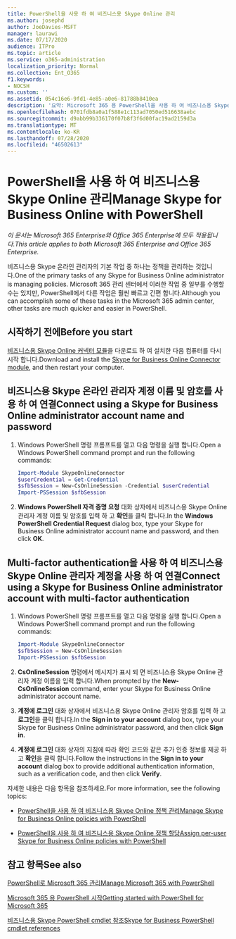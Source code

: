 ```yaml
---
title: PowerShell을 사용 하 여 비즈니스용 Skype Online 관리
ms.author: josephd
author: JoeDavies-MSFT
manager: laurawi
ms.date: 07/17/2020
audience: ITPro
ms.topic: article
ms.service: o365-administration
localization_priority: Normal
ms.collection: Ent_O365
f1.keywords:
- NOCSH
ms.custom: ''
ms.assetid: 054c16e6-9fd1-4e85-a0e6-81788b8410ea
description: '요약: Microsoft 365 용 PowerShell을 사용 하 여 비즈니스용 Skype 온라인 정책, 사용자 단위 정책 및 모임 설정을 관리 합니다.'
ms.openlocfilehash: 0701fdb8a0a1f588e1c113ad7050ed516638aebc
ms.sourcegitcommit: d9abb99b336170f07b8f3f6d00fac19ad2159d3a
ms.translationtype: MT
ms.contentlocale: ko-KR
ms.lasthandoff: 07/28/2020
ms.locfileid: "46502613"
---
```

# <a name="manage-skype-for-business-online-with-powershell"></a><span data-ttu-id="7ffe8-103">PowerShell을 사용 하 여 비즈니스용 Skype Online 관리</span><span class="sxs-lookup"><span data-stu-id="7ffe8-103">Manage Skype for Business Online with PowerShell</span></span>

<span data-ttu-id="7ffe8-104">*이 문서는 Microsoft 365 Enterprise와 Office 365 Enterprise에 모두 적용됩니다.*</span><span class="sxs-lookup"><span data-stu-id="7ffe8-104">*This article applies to both Microsoft 365 Enterprise and Office 365 Enterprise.*</span></span>

<span data-ttu-id="7ffe8-105">비즈니스용 Skype 온라인 관리자의 기본 작업 중 하나는 정책을 관리하는 것입니다.</span><span class="sxs-lookup"><span data-stu-id="7ffe8-105">One of the primary tasks of any Skype for Business Online administrator is managing policies.</span></span> <span data-ttu-id="7ffe8-106">Microsoft 365 관리 센터에서 이러한 작업 중 일부를 수행할 수는 있지만, PowerShell에서 다른 작업은 훨씬 빠르고 간편 합니다.</span><span class="sxs-lookup"><span data-stu-id="7ffe8-106">Although you can accomplish some of these tasks in the Microsoft 365 admin center, other tasks are much quicker and easier in PowerShell.</span></span> 

## <a name="before-you-start"></a><span data-ttu-id="7ffe8-107">시작하기 전에</span><span class="sxs-lookup"><span data-stu-id="7ffe8-107">Before you start</span></span>

<span data-ttu-id="7ffe8-108">[비즈니스용 Skype Online 커넥터 모듈](https://www.microsoft.com/download/details.aspx?id=39366)을 다운로드 하 여 설치한 다음 컴퓨터를 다시 시작 합니다.</span><span class="sxs-lookup"><span data-stu-id="7ffe8-108">Download and install the [Skype for Business Online Connector module](https://www.microsoft.com/download/details.aspx?id=39366), and then restart your computer.</span></span>


## <a name="connect-using-a-skype-for-business-online-administrator-account-name-and-password"></a><span data-ttu-id="7ffe8-109">비즈니스용 Skype 온라인 관리자 계정 이름 및 암호를 사용 하 여 연결</span><span class="sxs-lookup"><span data-stu-id="7ffe8-109">Connect using a Skype for Business Online administrator account name and password</span></span>

1. <span data-ttu-id="7ffe8-110">Windows PowerShell 명령 프롬프트를 열고 다음 명령을 실행 합니다.</span><span class="sxs-lookup"><span data-stu-id="7ffe8-110">Open a Windows PowerShell command prompt and run the following commands:</span></span> 
    
   ```powershell
   Import-Module SkypeOnlineConnector
   $userCredential = Get-Credential
   $sfbSession = New-CsOnlineSession -Credential $userCredential
   Import-PSSession $sfbSession
   ```

2. <span data-ttu-id="7ffe8-111">**Windows PowerShell 자격 증명 요청** 대화 상자에서 비즈니스용 Skype Online 관리자 계정 이름 및 암호를 입력 하 고 **확인**을 클릭 합니다.</span><span class="sxs-lookup"><span data-stu-id="7ffe8-111">In the **Windows PowerShell Credential Request** dialog box, type your Skype for Business Online administrator account name and password, and then click **OK**.</span></span>


## <a name="connect-using-a-skype-for-business-online-administrator-account-with-multi-factor-authentication"></a><span data-ttu-id="7ffe8-112">Multi-factor authentication을 사용 하 여 비즈니스용 Skype Online 관리자 계정을 사용 하 여 연결</span><span class="sxs-lookup"><span data-stu-id="7ffe8-112">Connect using a Skype for Business Online administrator account with multi-factor authentication</span></span>

1. <span data-ttu-id="7ffe8-113">Windows PowerShell 명령 프롬프트를 열고 다음 명령을 실행 합니다.</span><span class="sxs-lookup"><span data-stu-id="7ffe8-113">Open a Windows PowerShell command prompt and run the following commands:</span></span>

   ```powershell
   Import-Module SkypeOnlineConnector
   $sfbSession = New-CsOnlineSession
   Import-PSSession $sfbSession
   ```

2. <span data-ttu-id="7ffe8-114">**CsOnlineSession** 명령에서 메시지가 표시 되 면 비즈니스용 Skype Online 관리자 계정 이름을 입력 합니다.</span><span class="sxs-lookup"><span data-stu-id="7ffe8-114">When prompted by the **New-CsOnlineSession** command, enter your Skype for Business Online administrator account name.</span></span>

3. <span data-ttu-id="7ffe8-115">**계정에 로그인** 대화 상자에서 비즈니스용 Skype Online 관리자 암호를 입력 하 고 **로그인**을 클릭 합니다.</span><span class="sxs-lookup"><span data-stu-id="7ffe8-115">In the **Sign in to your account** dialog box, type your Skype for Business Online administrator password, and then click **Sign in**.</span></span>

4. <span data-ttu-id="7ffe8-116">**계정에 로그인** 대화 상자의 지침에 따라 확인 코드와 같은 추가 인증 정보를 제공 하 고 **확인**을 클릭 합니다.</span><span class="sxs-lookup"><span data-stu-id="7ffe8-116">Follow the instructions in the **Sign in to your account** dialog box to provide additional authentication information, such as a verification code, and then click **Verify**.</span></span>

<span data-ttu-id="7ffe8-117">자세한 내용은 다음 항목을 참조하세요.</span><span class="sxs-lookup"><span data-stu-id="7ffe8-117">For more information, see the following topics:</span></span>
  
- [<span data-ttu-id="7ffe8-118">PowerShell을 사용 하 여 비즈니스용 Skype Online 정책 관리</span><span class="sxs-lookup"><span data-stu-id="7ffe8-118">Manage Skype for Business Online policies with PowerShell</span></span>](manage-skype-for-business-online-policies-with-office-365-powershell.md)
    
- [<span data-ttu-id="7ffe8-119">PowerShell을 사용 하 여 비즈니스용 Skype Online 정책 할당</span><span class="sxs-lookup"><span data-stu-id="7ffe8-119">Assign per-user Skype for Business Online policies with PowerShell</span></span>](assign-per-user-skype-for-business-online-policies-with-office-365-powershell.md)
    
## <a name="see-also"></a><span data-ttu-id="7ffe8-120">참고 항목</span><span class="sxs-lookup"><span data-stu-id="7ffe8-120">See also</span></span>

[<span data-ttu-id="7ffe8-121">PowerShell로 Microsoft 365 관리</span><span class="sxs-lookup"><span data-stu-id="7ffe8-121">Manage Microsoft 365 with PowerShell</span></span>](manage-office-365-with-office-365-powershell.md)
  
[<span data-ttu-id="7ffe8-122">Microsoft 365 용 PowerShell 시작</span><span class="sxs-lookup"><span data-stu-id="7ffe8-122">Getting started with PowerShell for Microsoft 365</span></span>](getting-started-with-office-365-powershell.md)

[<span data-ttu-id="7ffe8-123">비즈니스용 Skype PowerShell cmdlet 참조</span><span class="sxs-lookup"><span data-stu-id="7ffe8-123">Skype for Business PowerShell cmdlet references</span></span>](https://docs.microsoft.com/powershell/module/skype/?view=skype-ps)

